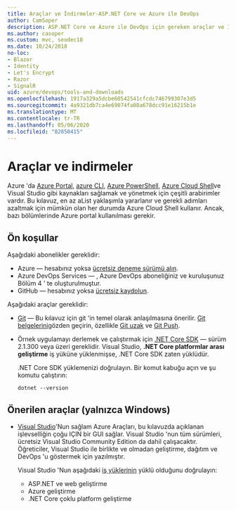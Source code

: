 ```yaml
---
title: Araçlar ve İndirmeler-ASP.NET Core ve Azure ile DevOps
author: CamSoper
description: ASP.NET Core ve Azure ile DevOps için gereken araçlar ve İndirmeler.
ms.author: casoper
ms.custom: mvc, seodec18
ms.date: 10/24/2018
no-loc:
- Blazor
- Identity
- Let's Encrypt
- Razor
- SignalR
uid: azure/devops/tools-and-downloads
ms.openlocfilehash: 1917a329a5dcbe60542541cfcdc746799307e3d5
ms.sourcegitcommit: 4a9321db7ca4e69074fa08a678dcc91e16215b1e
ms.translationtype: MT
ms.contentlocale: tr-TR
ms.lasthandoff: 05/06/2020
ms.locfileid: "82850415"
---
```

# <a name="tools-and-downloads"></a>Araçlar ve indirmeler

Azure 'da [Azure Portal](https://portal.azure.com), [azure CLI](/cli/azure/), [Azure PowerShell](/powershell/azure/overview), [Azure Cloud Shell](https://shell.azure.com/bash)ve Visual Studio gibi kaynakları sağlamak ve yönetmek için çeşitli arabirimler vardır. Bu kılavuz, en az aList yaklaşımla yararlanır ve gerekli adımları azaltmak için mümkün olan her durumda Azure Cloud Shell kullanır. Ancak, bazı bölümlerinde Azure portal kullanılması gerekir.

## <a name="prerequisites"></a>Ön koşullar

Aşağıdaki abonelikler gereklidir:

* Azure &mdash; hesabınız yoksa [ücretsiz deneme sürümü alın](https://azure.microsoft.com/free/dotnet/).
* Azure DevOps Services &mdash; , Azure DevOps aboneliğiniz ve kuruluşunuz Bölüm 4 ' te oluşturulmuştur.
* GitHub &mdash; hesabınız yoksa [ücretsiz kaydolun](https://github.com/join).

Aşağıdaki araçlar gereklidir:

* [Git](https://git-scm.com/downloads) &mdash; Bu kılavuz için git 'in temel olarak anlaşılmasına önerilir. [Git belgelerini](https://git-scm.com/doc)gözden geçirin, özellikle [Git uzak](https://git-scm.com/docs/git-remote) ve [Git Push](https://git-scm.com/docs/git-push).
* Örnek uygulamayı derlemek ve çalıştırmak için [.NET Core SDK](https://dotnet.microsoft.com/download/) &mdash; sürüm 2.1.300 veya üzeri gereklidir. Visual Studio, **.NET Core platformlar arası geliştirme** iş yüküne yüklenmişse, .NET Core SDK zaten yüklüdür.

    .NET Core SDK yüklemenizi doğrulayın. Bir komut kabuğu açın ve şu komutu çalıştırın:

    ```dotnetcli
    dotnet --version
    ```

## <a name="recommended-tools-windows-only"></a>Önerilen araçlar (yalnızca Windows)

* [Visual Studio](https://visualstudio.microsoft.com)'Nun sağlam Azure Araçları, bu kılavuzda açıklanan işlevselliğin çoğu IÇIN bir GUI sağlar. Visual Studio 'nun tüm sürümleri, ücretsiz Visual Studio Community Edition da dahil çalışacaktır. Öğreticiler, Visual Studio ile birlikte ve olmadan geliştirme, dağıtım ve DevOps 'u göstermek için yazılmıştır.

  Visual Studio 'Nun aşağıdaki [iş yüklerinin](/visualstudio/install/modify-visual-studio) yüklü olduğunu doğrulayın:

  * ASP.NET ve web geliştirme
  * Azure geliştirme
  * .NET Core çoklu platform geliştirme
